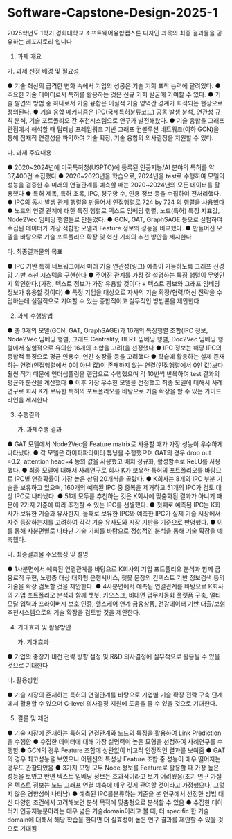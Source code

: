 # Software-Capstone-Design-2025-1
2025학년도 1학기 경희대학교 소프트웨어융합캡스톤 디자인 과목의 최종 결과물을 공유하는 레포지토리 입니다

1. 과제 개요

가. 과제 선정 배경 및 필요성

● 기술 혁신의 급격한 변화 속에서 기업의 성공은 기술 기회 포착 능력에 달려있다.
● 주요한 기술 데이터로서 특허를 활용하는 것은 신규 기회 발굴에 기여할 수 있다.
● 기술 발견의 방법 중 하나로서 기술 융합은 이질적 기술 영역간 경계가 희석되는 현상으로 정의된다.
● 기술 융합 메커니즘은 IPC(국제특허분류코드) 공동 발생 분석, 연관성 규칙 분석, 기술 포트폴리오 간 추천시스템으로 연구가 발전해왔다.
● 기술 융합을 그래프 관점에서 해석할 때 딥러닝 프레임워크 기반 그래프 컨볼루션 네트워크(이하 GCN)을 통해 잠재적 연결성을 파악하여 기술 확장, 기술 융합의 의사결정을 지원할 수 있다.

   나. 과제 주요내용

● 2020~2024년에 미국특허청(USPTO)에 등록된 인공지능/AI 분야의 특허를 약 37,400건 수집했다
● 2020~2023년을 학습으로, 2024년을 test로 수행하여 모델의 성능을 검증한 후 미래의 연결관계를 예측할 때는 2020~2024년의 모든 데이터를 활용했다
● 특허 제목, 특허 초록, IPC, 청구항 수, 인용 정보 등을 수집하여 전처리했다.
● IPC의 동시 발생 관계 행렬을 만들어서 인접행렬로 724 by 724 의 행렬을 사용했다
● 노드의 연결 관계에 대한 특징 행렬로 텍스트 임베딩 행렬, 노드(특허) 특징 지표값, Node2Vec 임베딩 행렬들로 만들었다.
● GCN, GAT, GraphSAGE 등으로 실험하여 수집된 데이터가 가장 적합한 모델과 Feature 정보의 성능을 비교했다.
● 만들어진 모델을 바탕으로 기술 포트폴리오 확장 및 혁신 기회의 추천 방안을 제시한다
  
   다. 최종결과물의 목표

● IPC 기반 특허 네트워크에서 미래 기술 연관성(링크) 예측이 가능하도록 그래프 신경망 기반 추천 시스템을 구현한다
● 주어진 관계를 가장 잘 설명하는 특징 행렬이 무엇인지 확인한다.(가정, 텍스트 정보가 가장 유용할 것이다 + 텍스트 정보와 그래프 임베딩 정보가 유용할 것이다)
● 특정 기업을 대상으로 자사의 기술 확장/협력/혁신 전략을 수립하는데 실질적으로 기여할 수 있는 종합적이고 실무적인 방법론을 제안한다

2. 과제 수행방법

● 총 3개의 모델(GCN, GAT, GraphSAGE)과 16개의 특징행렬 조합(IPC 정보, Node2Vec 임베딩 행렬, 그래프 Centrality, BERT 임베딩 행렬, Doc2Vec 임베딩 행렬에서 실험적으로 유의한 16개의 조합을 고려(을 선정했다
● IPC 정보는 해당 IPC의 종합적 특징으로 평균 인용수, 연간 성장률 등을 고려했다
● 학습에 활용하는 실제 존재하는 연결(인접행렬에서 0이 아닌 값)이 존재하지 않는 연결(인접행렬에서 0인 값)보다 훨씬 적기 때문에 언더샘플링을 랜덤으로 수행했으며 각 10번씩 반복하여 test 결과의 평균과 분산을 계산했다
● 이후 가장 우수한 모델을 선정했고 최종 모델에 대해서 사례연구로 회사 K가 보유한 특허의 포트폴리오를 바탕으로 기술 확장을 할 수 있는 가이드라인을 제시한다

3. 수행결과

   가. 과제수행 결과


● GAT 모델에서 Node2Vec을 Feature matrix로 사용할 때가 가장 성능이 우수하게 나타났다.
● 각 모델은 하이퍼파라미터 튜닝을 수행했으며 GAT의 경우 drop out =0.2, attention head=4 등의 값을 사용했고 배치 정규화, 활성함수로 ReLU를 사용했다.
● 최종 모델에 대해서 사례연구로 회사 K가 보유한 특허의 포트폴리오를 바탕으로 IPC별 연결확률이 가장 높은 상위 20개씩을 골랐다.
● K회사는 8개의 IPC 부분 기술을 보유하고 있으며, 160개의 예측된 IPC 중 중복을 제거하고 51개의 IPC가 검토 대상 IPC로 나타났다.
● 51개 모두를 추천하는 것은 K회사에 맞춤화된 결과가 아니기 때문에 2가지 기준에 따라 추천할 수 있는 IPC를 선별했다.
● 첫째로 예측된 IPC는 K회사가 보유한 기술과 유사한지, 둘째로 보유한 IPC와 예측한 IPC가 실제 기술 시장에서 자주 등장하는지를 고려하여 각각 기술 유사도와 시장 기반을 기준으로 반영했다.
● 이를 통해 사분면별로 나타난 기술 기회를 바탕으로 정성적인 분석을 통해 기술 확장을 예측했다.

  나. 최종결과물 주요특징 및 설명

● 1사분면에서 예측된 연결관계를 바탕으로 K회사의 기업 포트폴리오 분석과 함께 금융로직 구현, 노령층 대상 대화형 은행서비스, 챗봇 문장의 컨텍스트 기반 정보검색 등의 기술을 확장 검토할 것을 제안한다.
● 4사분면에서 예측된 연결관계를 바탕으로 K회사의 기업 포트폴리오 분석과 함께 챗봇, 키오스크, 비대면 업무자동화 플랫폼 구축, 멀티모달 입력과 프라이버시 보호 인증, 헬스케어 연계 금융상품, 건강데이터 기반 대출/보험 추천시스템으로의 기술 확장을 검토할 것을 제안한다.

4. 기대효과 및 활용방안

   가. 기대효과

● 기업의 중장기 비전 전략 방향 설정 및 R&D 의사결정에 실무적으로 활용될 수 있을 것으로 기대한다

   나. 활용방안

● 기술 시장의 존재하는 특허의 연결관계를 바탕으로 기업별 기술 확장 전략 구축 단계에서 활용할 수 있으며 C-level 의사결정 지원에 도움을 줄 수 있을 것으로 기대한다.

5. 결론 및 제언

● 기술 시장에 존재하는 특허의 연결관계와 노드의 특징을 활용하여 Link Prediction을 수행함
● 수집한 데이터에 대해 가장 설명력이 높은 모형을 선정하여 사례연구를 수행함
● GCN의 경우 Feature 조합에 상관없이 비교적 안정적인 결과를 보여줌
● GAT의 경우 최고성능을 보였으나 어텐션의 특성상 Feature 조합 중 성능이 매우 떨어지는 경우도 관찰되었음
● 3가지 모형 모두 Node 정보를 Feature로 활용할 때 가장 높은 성능을 보였고 반면 텍스트 임베딩 정보는 효과적이라고 보기 어려웠음(초기 연구 가설은 텍스트 정보는 노드 그래프 연결 예측에 매우 깊게 관여할 것이라고 가정했으나, 그렇지 않은 경향성이 나타남)
● 예측된 IPC를분류하는 기준을 본 연구에서 선정한 방법 대신 다양한 조건에서 고려해보면 분석 목적에 맞춤형으로 분석할 수 있음
● 수집한 데이터가 인공지능분야라는 매우 넓은 기술domain이라고 볼 때, 더 specific 한 기술 domain에 대해서 해당 학습을 한다면 더 실효성이 높은 연구 결과를 제안할 수 있을 것으로 기대됨
